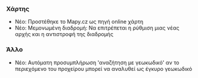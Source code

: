  
### Χάρτης
- Νέο: Προστέθηκε το Mapy.cz ως πηγή online χάρτη
- Νέο: Μεμονωμένη διαδρομή: Να επιτρέπεται η ρύθμιση μιας νέας αρχής και η αντιστροφή της διαδρομής

### Άλλο
- Νέο: Αυτόματη προσυμπλήρωση 'αναζήτηση με γεωκωδικό' αν το περιεχόμενο του προχείρου μπορεί να αναλυθεί ως έγκυρο γεωκωδικό
